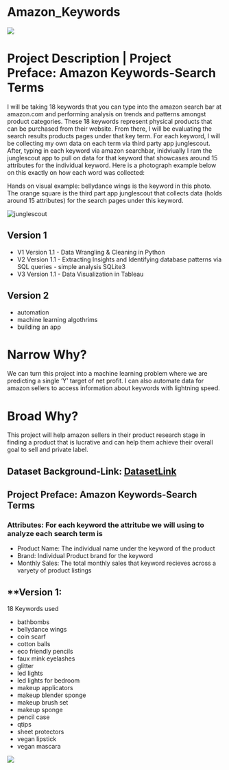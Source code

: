 #                   Amazon_Keywords 

![](https://github.com/Alexandria-Ransom/Amazon_Keywords/blob/main/amazonman.gif)



# Project Description | Project Preface: Amazon Keywords-Search Terms

I will be taking 18 keywords that you can type into the amazon search bar at amazon.com and performing analysis on trends and patterns amongst product categories. These 18 keywords represent physical products that can be purchased from their website. From there, I will be evaluating the search results products pages under that key term. For each keyword, I will be collecting  my own data on each term via third party app junglescout. After, typing in each keyword via amazon searchbar, inidviually I ram the junglescout app to pull on data for that keyword that showcases around 15 attributes for the individual keyword. Here is a photograph example below on this exactly on how each word was collected:

Hands on visual example: bellydance wings is the keyword in this photo. The orange square is the third part app junglescout that collects data (holds around 15 attributes) for the search pages under this keyword.

![junglescout](https://github.com/Alexandria-Ransom/Amazon_Keywords/tree/Version1.1/gifs/photos)






## Version 1
- V1 Version 1.1 - Data Wrangling & Cleaning in Python
- V2 Version 1.1 - Extracting Insights and Identifying database patterns via SQL queries - simple analysis SQLite3
- V3 Version 1.1 - Data Visualization in Tableau 

## Version 2 
- automation 
- machine learning algothrims 
- building an app

# Narrow Why?
We can turn this project into a machine learning problem where we are predicting a single ‘Y’ target of net profit. I can also automate data for amazon sellers to access information about keywords with lightning speed.
# Broad Why? 
This project will help amazon sellers in their product research stage in finding a product that is lucrative and can help them achieve their overall goal to sell and private label.



## Dataset Background-Link: [DatasetLink](https://github.com/Alexandria-Ransom/Amazon_Keywords/blob/Version1.1/ecom_search_keywords.csv)




## Project Preface: Amazon Keywords-Search Terms

### Attributes: For each keyword the attritube we will using to analyze each search term is 
* Product Name: The individual name under the keyword of the product 
* Brand: Individual Product brand for the keyword
* Monthly Sales: The total monthly sales that keyword recieves across a varyety of product listings 

## **Version 1:

18 Keywords used 
* bathbombs 
* bellydance wings 
* coin scarf
* cotton balls 
* eco friendly pencils
* faux mink eyelashes
* glitter
* led lights
* led lights for bedroom
* makeup applicators 
* makeup blender sponge 
* makeup brush set 
* makeup sponge 
* pencil case 
* qtips 
* sheet protectors 
* vegan lipstick 
* vegan mascara

![](https://github.com/Alexandria-Ransom/Amazon_Keywords/blob/main/giphy.gif)
